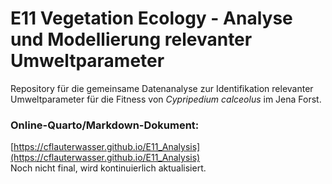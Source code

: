 # E11 Vegetation Ecology - Analyse und Modellierung relevanter Umweltparameter
Repository für die gemeinsame Datenanalyse zur Identifikation relevanter Umweltparameter für die Fitness von *Cypripedium calceolus* im Jena Forst.


### Online-Quarto/Markdown-Dokument:
[https://cflauterwasser.github.io/E11_Analysis](https://cflauterwasser.github.io/E11_Analysis)  
Noch nicht final, wird kontinuierlich aktualisiert.
